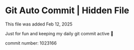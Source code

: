 # Git Auto Commit | Hidden File

This file was added Feb 12, 2025

Just for fun and keeping my daily git commit active 🤪

commit number: 1023166
